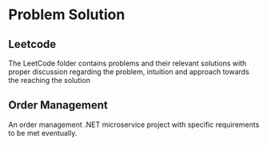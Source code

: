 # Problem Solution

## Leetcode

The LeetCode folder contains problems and their relevant solutions with proper discussion regarding the problem, intuition and approach towards the reaching the solution

## Order Management

An order management .NET microservice project with specific requirements to be met eventually.
